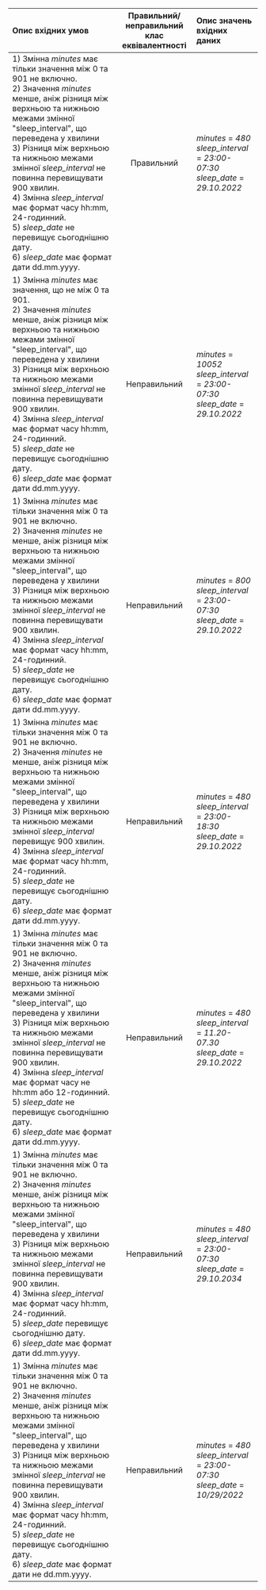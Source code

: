 |Опис вхідних умов|Правильний/неправильний <br> клас еквівалентності|Опис значень вхідних даних|
|:-|:-:|:-|
|1) Змінна *minutes* має тільки значення між 0 та 901 не включно. <br> 2) Значення *minutes* менше, аніж різниця між верхньою та нижньою межами змінної "sleep_interval", що переведена у хвилини <br> 3) Різниця між верхньою та нижньою межами змінної *sleep_interval* не повинна перевищувати 900 хвилин. <br> 4) Змінна *sleep_interval* має формат часу hh:mm, 24-годинний. <br>5) *sleep_date* не перевищує сьогоднішню дату. <br> 6) *sleep_date* має формат дати dd.mm.yyyy. <br>|Правильний | *minutes* = *480* <br> *sleep_interval* = *23:00-07:30* <br> *sleep_date* = *29.10.2022*|
|1) Змінна *minutes* має значення, що не між 0 та 901. <br> 2) Значення *minutes* менше, аніж різниця між верхньою та нижньою межами змінної "sleep_interval", що переведена у хвилини <br> 3) Різниця між верхньою та нижньою межами змінної *sleep_interval* не повинна перевищувати 900 хвилин. <br> 4) Змінна *sleep_interval* має формат часу hh:mm, 24-годинний. <br>5) *sleep_date* не перевищує сьогоднішню дату. <br> 6) *sleep_date* має формат дати dd.mm.yyyy. <br>|Неправильний | *minutes* = *10052* <br> *sleep_interval* = *23:00-07:30* <br> *sleep_date* = *29.10.2022*|
|1) Змінна *minutes* має тільки значення між 0 та 901 не включно. <br> 2) Значення *minutes* не менше, аніж різниця між верхньою та нижньою межами змінної "sleep_interval", що переведена у хвилини <br> 3) Різниця між верхньою та нижньою межами змінної *sleep_interval* не повинна перевищувати 900 хвилин. <br> 4) Змінна *sleep_interval* має формат часу hh:mm, 24-годинний. <br>5) *sleep_date* не перевищує сьогоднішню дату. <br> 6) *sleep_date* має формат дати dd.mm.yyyy. <br>|Неправильний | *minutes* = *800* <br> *sleep_interval* = *23:00-07:30* <br> *sleep_date* = *29.10.2022*|
|1) Змінна *minutes* має тільки значення між 0 та 901 не включно. <br> 2) Значення *minutes* не менше, аніж різниця між верхньою та нижньою межами змінної "sleep_interval", що переведена у хвилини <br> 3) Різниця між верхньою та нижньою межами змінної *sleep_interval* перевищує 900 хвилин. <br> 4) Змінна *sleep_interval* має формат часу hh:mm, 24-годинний. <br>5) *sleep_date* не перевищує сьогоднішню дату. <br> 6) *sleep_date* має формат дати dd.mm.yyyy. <br>|Неправильний | *minutes* = *480* <br> *sleep_interval* = *23:00-18:30* <br> *sleep_date* = *29.10.2022*|
|1) Змінна *minutes* має тільки значення між 0 та 901 не включно. <br> 2) Значення *minutes* менше, аніж різниця між верхньою та нижньою межами змінної "sleep_interval", що переведена у хвилини <br> 3) Різниця між верхньою та нижньою межами змінної *sleep_interval* не повинна перевищувати 900 хвилин. <br> 4) Змінна *sleep_interval* має формат часу не hh:mm або 12-годинний. <br>5) *sleep_date* не перевищує сьогоднішню дату. <br> 6) *sleep_date* має формат дати dd.mm.yyyy. <br>|Неправильний | *minutes* = *480* <br> *sleep_interval* = *11.20-07.30* <br> *sleep_date* = *29.10.2022*|
|1) Змінна *minutes* має тільки значення між 0 та 901 не включно. <br> 2) Значення *minutes* менше, аніж різниця між верхньою та нижньою межами змінної "sleep_interval", що переведена у хвилини <br> 3) Різниця між верхньою та нижньою межами змінної *sleep_interval* не повинна перевищувати 900 хвилин. <br> 4) Змінна *sleep_interval* має формат часу hh:mm, 24-годинний. <br>5) *sleep_date* перевищує сьогоднішню дату. <br> 6) *sleep_date* має формат дати dd.mm.yyyy. <br>|Неправильний | *minutes* = *480* <br> *sleep_interval* = *23:00-07:30* <br> *sleep_date* = *29.10.2034*|
|1) Змінна *minutes* має тільки значення між 0 та 901 не включно. <br> 2) Значення *minutes* менше, аніж різниця між верхньою та нижньою межами змінної "sleep_interval", що переведена у хвилини <br> 3) Різниця між верхньою та нижньою межами змінної *sleep_interval* не повинна перевищувати 900 хвилин. <br> 4) Змінна *sleep_interval* має формат часу hh:mm, 24-годинний. <br>5) *sleep_date* не перевищує сьогоднішню дату. <br> 6) *sleep_date* має формат дати не dd.mm.yyyy. <br>|Неправильний | *minutes* = *480* <br> *sleep_interval* = *23:00-07:30* <br> *sleep_date* = *10/29/2022*|

